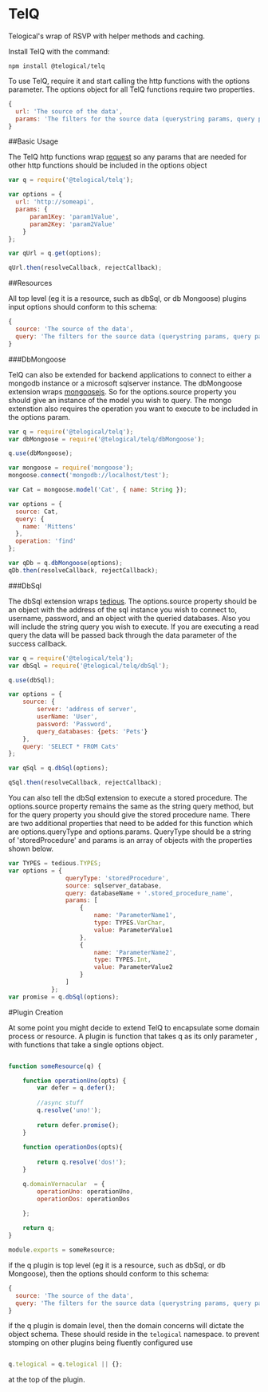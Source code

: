 TelQ
====
Telogical's wrap of RSVP with helper methods and caching.

Install TelQ with the command:
```
npm install @telogical/telq
```

To use TelQ, require it and start calling the http functions with the options
parameter.  The options object for all TelQ functions require two properties.

```js
{
  url: 'The source of the data',
  params: 'The filters for the source data (querystring params, query params, etc')
}
```

##Basic Usage

The TelQ http functions wrap [request](https://github.com/mikeal/request) so any params that are
needed for other http functions should be included in the options object

```js
var q = require('@telogical/telq');

var options = {
  url: 'http://someapi',
  params: {
      param1Key: 'param1Value',
      param2Key: 'param2Value'
    }
};

var qUrl = q.get(options);

qUrl.then(resolveCallback, rejectCallback);
```

##Resources

All top level (eg it is a resource, such as dbSql, or db Mongoose) plugins input options should conform to this schema:

```js
{
  source: 'The source of the data',
  query: 'The filters for the source data (querystring params, query params, etc)
}

```

###DbMongoose

TelQ can also be extended for backend applications to connect to either a mongodb instance or a microsoft sqlserver instance.  The dbMongoose extension wraps [mongoosejs](http://mongoosejs.com).  So for the options.source property you should give an instance of the model you wish to query.  The mongo extenstion also requires the operation you want to execute to be included in the options param.  

```js
var q = require('@telogical/telq');
var dbMongoose = require('@telogical/telq/dbMongoose');

q.use(dbMongoose);

var mongoose = require('mongoose');
mongoose.connect('mongodb://localhost/test');

var Cat = mongoose.model('Cat', { name: String });

var options = {
  source: Cat,
  query: {
    name: 'Mittens'
  },
  operation: 'find'
};

var qDb = q.dbMongoose(options);
qDb.then(resolveCallback, rejectCallback);
```

###DbSql

The dbSql extension wraps [tedious](https://github.com/pekim/tedious).  The options.source property should be an object with the address of the sql instance you wish to connect to, username, password, and an object with the queried databases.  Also you will include the string query you wish to execute.  If you are executing a read query the data will be passed back through the data parameter of the success callback.

```js
var q = require('@telogical/telq');
var dbSql = require('@telogical/telq/dbSql');

q.use(dbSql);

var options = {
    source: {
        server: 'address of server',
        userName: 'User',
        password: 'Password',
        query_databases: {pets: 'Pets'}
    },
    query: 'SELECT * FROM Cats'
};

var qSql = q.dbSql(options);

qSql.then(resolveCallback, rejectCallback);
```

You can also tell the dbSql extension to execute a stored procedure.  The options.source property remains the same as the string query method, but for the query property you should give the stored procedure name.  There are two additional properties that need to be added for this function which are options.queryType and options.params.  QueryType should be a string of 'storedProcedure' and params is an array of objects with the properties shown below.

```js
var TYPES = tedious.TYPES;
var options = {
                queryType: 'storedProcedure',
                source: sqlserver_database,
                query: databaseName + '.stored_procedure_name',
                params: [
                    {
                        name: 'ParameterName1',
                        type: TYPES.VarChar,
                        value: ParameterValue1
                    },
                    {
                        name: 'ParameterName2',
                        type: TYPES.Int,
                        value: ParameterValue2
                    }
                ]
            };
var promise = q.dbSql(options);
```
#Plugin Creation

At some point you might decide to extend TelQ to encapsulate some domain process or resource. 
A plugin is function that takes q as its only parameter , with functions that take a single options object.

```js

function someResource(q) {

    function operationUno(opts) {
        var defer = q.defer();
    
        //async stuff
        q.resolve('uno!');
        
        return defer.promise();
    }
    
    function operationDos(opts){
        
        return q.resolve('dos!');
    }

    q.domainVernacular  = {
        operationUno: operationUno,
        operationDos: operationDos
    
    };

    return q;
}

module.exports = someResource;

```

if the q plugin is top level (eg it is a resource, such as dbSql, or db Mongoose), then the options should conform to this schema:

```js
{
  source: 'The source of the data',
  query: 'The filters for the source data (querystring params, query params, etc')
}

```

if the q plugin is domain level, then the domain concerns will dictate the object schema. These should reside in the `telogical` namespace.
to prevent stomping on other plugins being fluently configured use

```js

q.telogical = q.telogical || {};

```
at the top of the plugin.












